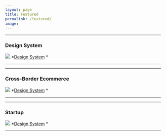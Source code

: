 ```yaml
---
layout: page
title: Featured  
permalink: /featured/
image: 
---
```



***

### Design System

[![]({{site.baseurl}}/images/cover_ds.jpg)](2018-07-08-Design-Systems-in-Sketch - Basics,-Components,-Layouts-and-Mini-Experiences)
*[Design System](2018-07-08-Design-Systems-in-Sketch - Basics,-Components,-Layouts-and-Mini-Experiences) *

***


***

### Cross-Border Ecommerce

![]({{site.baseurl}}/images/cover_ecomm.jpg)
*[Design System](https://aimo-mala.github.io/2018/07/08/Design-Systems-in-Sketch-Basics,-Components,-Layouts-and-Mini-Experiences-copy/) *

***


***

### Startup 

![]({{site.baseurl}}/images/cover_startup.jpg)
*[Design System](https://aimo-mala.github.io/2018/07/08/Design-Systems-in-Sketch-Basics,-Components,-Layouts-and-Mini-Experiences-copy/) *

***


